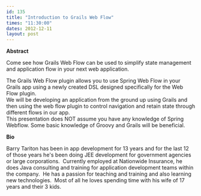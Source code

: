 ```yaml
---
id: 135
title: "Introduction to Grails Web Flow"
times: "11:30:00"
dates: 2012-12-11
layout: post
---
```

 **Abstract**

Come see how Grails Web Flow can be used to simplify state management and application flow in your next web application.  
  
The Grails Web Flow plugin allows you to use Spring Web Flow in your Grails app using a newly created DSL designed specifically for the Web Flow plugin.  
We will be developing an application from the ground up using Grails and then using the web flow plugin to control navigation and retain state through different flows in our app.  
This presentation does NOT assume you have any knowledge of Spring Webflow. Some basic knowledge of Groovy and Grails will be beneficial.  

**Bio**

Barry Tariton has been in app development for 13 years and for the last 12 of those years he's been doing JEE development for government agencies or large corporations.&nbsp; Currently employed at Nationwide Insurance, he does Java consulting and training for application development teams within the company.&nbsp; He has a passion for teaching and training and also learning new technologies.&nbsp; Most of all he loves spending time with his wife of 17 years and their 3 kids.

